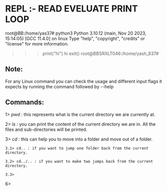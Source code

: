 # REPL :- READ EVELUATE PRINT LOOP

root@BB:/home/yas37# python3
Python 3.10.12 (main, Nov 20 2023, 15:14:05) [GCC 11.4.0] on linux
Type "help", "copyright", "credits" or "license" for more information.
>>> print("hi")
hi
>>> exit()
root@BBSRXLT046:/home/yash_837#

## Note:

For any Linux command you can check the usage and different input flags it expects by running the command followed by --help

## Commands:

1> *pwd :* this represents what is the current directory we are currently at.

2> *ls :*  you can print the content of the current directory we are in. All the files and sub-directories will be printed.

3> *cd :* this can help you to move into a folder and move out of a folder.

    3.1> cd.. : if you want to jump one folder back from the current directory.
    
    3.2> cd../.. : if you want to make two jumps back from the current directory.
    
    3.3> 

  
6> 





